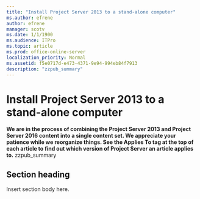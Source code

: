 ```yaml
---
title: "Install Project Server 2013 to a stand-alone computer"
ms.author: efrene
author: efrene
manager: scotv
ms.date: 1/1/1900
ms.audience: ITPro
ms.topic: article
ms.prod: office-online-server
localization_priority: Normal
ms.assetid: f5e0717d-e473-4371-9e94-994eb84f7913
description: "zzpub_summary"
---
```


# Install Project Server 2013 to a stand-alone computer
 **We are in the process of combining the Project Server 2013 and Project Server 2016 content into a single content set. We appreciate your patience while we reorganize things. See the Applies To tag at the top of each article to find out which version of Project Server an article applies to.**
zzpub_summary
  
## Section heading

Insert section body here.
  

